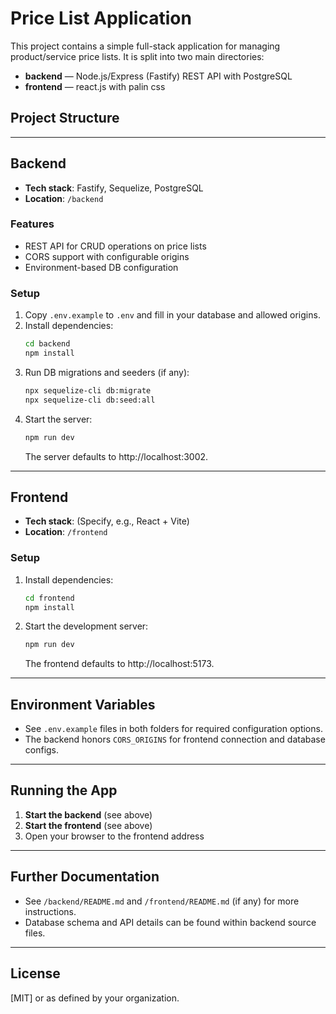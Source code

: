 # Price List Application

This project contains a simple full-stack application for managing product/service price lists. It is split into two main directories:

- **backend** ― Node.js/Express (Fastify) REST API with PostgreSQL
- **frontend** ― react.js with palin css

## Project Structure

---

## Backend

- **Tech stack**: Fastify, Sequelize, PostgreSQL
- **Location**: `/backend`

### Features

- REST API for CRUD operations on price lists
- CORS support with configurable origins
- Environment-based DB configuration

### Setup

1. Copy `.env.example` to `.env` and fill in your database and allowed origins.
2. Install dependencies:
   ```bash
   cd backend
   npm install
   ```
3. Run DB migrations and seeders (if any):
   ```bash
   npx sequelize-cli db:migrate
   npx sequelize-cli db:seed:all
   ```
4. Start the server:
   ```bash
   npm run dev
   ```
   The server defaults to http://localhost:3002.

---

## Frontend

- **Tech stack**: (Specify, e.g., React + Vite)
- **Location**: `/frontend`

### Setup

1. Install dependencies:
   ```bash
   cd frontend
   npm install
   ```
2. Start the development server:
   ```bash
   npm run dev
   ```
   The frontend defaults to http://localhost:5173.

---

## Environment Variables

- See `.env.example` files in both folders for required configuration options.
- The backend honors `CORS_ORIGINS` for frontend connection and database configs.

---

## Running the App

1. **Start the backend** (see above)
2. **Start the frontend** (see above)
3. Open your browser to the frontend address

---

## Further Documentation

- See `/backend/README.md` and `/frontend/README.md` (if any) for more instructions.
- Database schema and API details can be found within backend source files.

---

## License

[MIT] or as defined by your organization.
